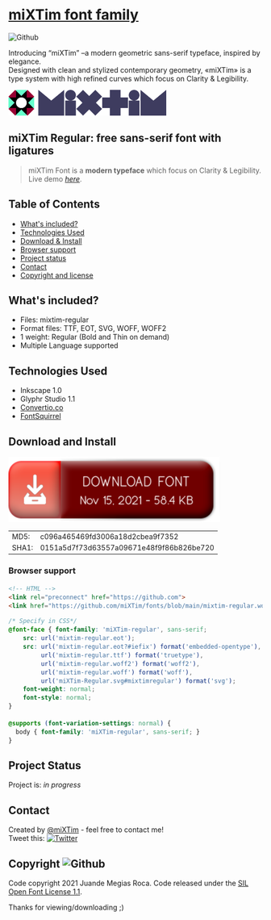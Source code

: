 # [miXTim font family](https://github.com/miXTim)
![Github](https://img.shields.io/github/v/release/mixtim/fonts?logo=miXTim)

Introducing “miXTim” –a modern geometric sans-serif typeface, inspired by elegance.<br>
Designed with clean and stylized contemporary geometry, «miXTim» is a type system with high refined curves which focus on Clarity & Legibility.

<img alt="logotipo" src="./extras/logo.svg" width="313" height="51">


## miXTim Regular: free sans-serif font with ligatures
> miXTim Font is a **modern typeface** which focus on Clarity & Legibility.<br>
> Live demo [_here_](https://mixtim.github.io).

## Table of Contents
* [What's included?](#What's-included?)
* [Technologies Used](#technologies-used)
* [Download & Install](#download-and-install)
* [Browser support](#browser-support)
* [Project status](#project-status)
* [Contact](#contact)
* [Copyright and license](#copyright-and-license)

## What's included?
- Files: mixtim-regular
- Format files: TTF, EOT, SVG, WOFF, WOFF2
- 1 weight: Regular (Bold and Thin on demand)
- Multiple Language supported

## Technologies Used
- Inkscape 1.0
- Glyphr Studio 1.1
- [Convertio.co](https://convertio.co/)
- [FontSquirrel](https://www.fontsquirrel.com/tools/webfont-generator)

## Download and Install
<a href="https://github.com/miXTim/fonts/archive/refs/tags/v1.0.0.zip"><img alt="download font - November 15, 2021 - 122 KB (125.565 bytes)" src="./extras/dl_en.png" width="420" height="130"></a>
<br />
<table>
  <tr>
    <td>MD5:</td>
    <td>c096a465469fd3006a18d2cbea9f7352</td>
  </tr>
  <tr>
    <td>SHA1:</td>
    <td>0151a5d7f73d63557a09671e48f9f86b826be720</td>
  </tr>
</table>

### Browser support
```html
<!-- HTML -->
<link rel="preconnect" href="https://github.com">
<link href="https://github.com/miXTim/fonts/blob/main/mixtim-regular.woff">
```

```css
/* Specify in CSS*/
@font-face { font-family: 'miXTim-regular', sans-serif;
    src: url('mixtim-regular.eot');
    src: url('mixtim-regular.eot?#iefix') format('embedded-opentype'),
         url('mixtim-regular.ttf') format('truetype'),
         url('mixtim-regular.woff2') format('woff2'),
         url('mixtim-regular.woff') format('woff'),
         url('miXTim-Regular.svg#mixtimregular') format('svg');
    font-weight: normal;
    font-style: normal;
}

@supports (font-variation-settings: normal) {
  body { font-family: 'miXTim-regular', sans-serif; }
}
```

## Project Status
Project is: _in progress_

## Contact
Created by [@miXTim](https://twitter.com/juande4u/) - feel free to contact me!<br />
Tweet this: <a href="https://twitter.com/intent/tweet?text=NEW Font Released! Introducing miXTim Regular, a modern geometric and humanist sans-serif typeface which focus on Clarity and Legibility. Check it out! https%3A%2F%2Fgithub.com%2FmiXTim%2Ffonts" title="Twitter" target="_blank">
  ![Twitter](https://img.shields.io/twitter/url?style=social&url=https%3A%2F%2Fgithub.com%2FmiXTim%2Ffonts)
</a>

## Copyright ![Github](https://img.shields.io/static/v1?label=license&message=SIL&nbsp;1.1&color=orange)
Code copyright 2021 Juande Megias Roca. Code released under the [SIL Open Font License 1.1](https://github.com/miXTim/fonts/blob/main/LICENSE).


Thanks for viewing/downloading ;)
